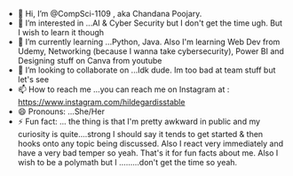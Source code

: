 - 👋 Hi, I’m @CompSci-1109 , aka Chandana Poojary.
- 👀 I’m interested in ...AI & Cyber Security but I don't get the time ugh. But I wish to learn it though
- 🌱 I’m currently learning ...Python, Java. Also I'm learning Web Dev from Udemy, Networking (because I wanna take cybersecurity), Power BI and Designing stuff on Canva from youtube 
- 💞️ I’m looking to collaborate on ...Idk dude. Im too bad at team stuff but let's see
- 📫 How to reach me ...you can reach me on Instagram at : https://www.instagram.com/hildegardisstable   
- 😄 Pronouns: ...She/Her 
- ⚡ Fun fact: ... the thing is that I'm pretty awkward in public and my curiosity is quite....strong I should say it tends to get started & then hooks onto any topic being discussed. Also I react very immediately and have a very bad temper so yeah. That's it for fun facts about me. Also I wish to be a polymath but I .........don't get the time so yeah.

<!---
CompSci-1109/CompSci-1109 is a ✨ special ✨ repository because its `README.md` (this file) appears on your GitHub profile.
You can click the Preview link to take a look at your changes.
--->
